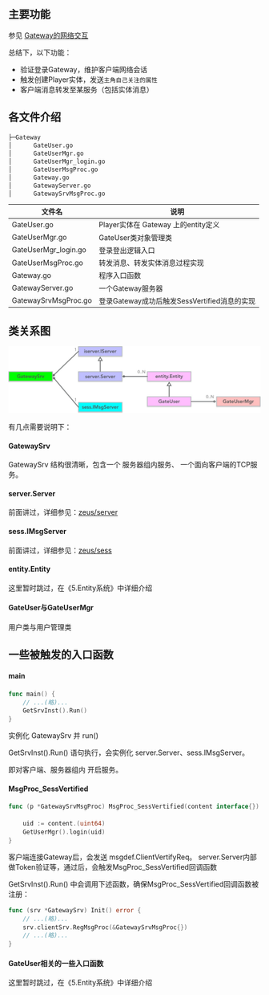 ## 主要功能

参见 [Gateway的网络交互](3.Gateway的网络交互.md)

总结下，以下功能：

  - 验证登录Gateway，维护客户端网络会话
  - 触发创建Player实体，发送`主角自己关注的属性`
  - 客户端消息转发至某服务（包括实体消息）


## 各文件介绍

```tree
├─Gateway
│      GateUser.go
│      GateUserMgr.go
│      GateUserMgr_login.go
│      GateUserMsgProc.go
│      Gateway.go
│      GatewayServer.go
│      GatewaySrvMsgProc.go
```

文件名                | 说明
---------------------|-----------------------------
GateUser.go          | Player实体在 Gateway 上的entity定义
GateUserMgr.go       | GateUser类对象管理类
GateUserMgr_login.go | 登录登出逻辑入口
GateUserMsgProc.go   | 转发消息、转发实体消息过程实现
Gateway.go           | 程序入口函数
GatewayServer.go     | 一个Gateway服务器
GatewaySrvMsgProc.go | 登录Gateway成功后触发SessVertified消息的实现


## 类关系图

![图1](assets/g.jpg)

有几点需要说明下：

#### GatewaySrv

GatewaySrv 结构很清晰，包含一个 服务器组内服务、 一个面向客户端的TCP服务。

#### server.Server

前面讲过，详细参见：[zeus/server](4-4.Zeus网络封装层介绍之server包.md)

#### sess.IMsgServer

前面讲过，详细参见：[zeus/sess](4-3.Zeus网络封装层介绍之sess包.md)

#### entity.Entity

这里暂时跳过，在《5.Entity系统》中详细介绍

#### GateUser与GateUserMgr

用户类与用户管理类


## 一些被触发的入口函数

#### main

```go
func main() {
	// ...(略)...
	GetSrvInst().Run()
}
```

实例化 GatewaySrv 并 run()

GetSrvInst().Run() 语句执行，会实例化 server.Server、sess.IMsgServer。

即对客户端、服务器组内 开启服务。


#### MsgProc_SessVertified

```go
func (p *GatewaySrvMsgProc) MsgProc_SessVertified(content interface{}) {

	uid := content.(uint64)
	GetUserMgr().login(uid)
}
```

客户端连接Gateway后，会发送 msgdef.ClientVertifyReq。
server.Server内部做Token验证等，通过后，会触发MsgProc_SessVertified回调函数

GetSrvInst().Run() 中会调用下述函数，确保MsgProc_SessVertified回调函数被注册：
```go
func (srv *GatewaySrv) Init() error {
	// ...(略)...
	srv.clientSrv.RegMsgProc(&GatewaySrvMsgProc{})
	// ...(略)...
}
```

#### GateUser相关的一些入口函数

这里暂时跳过，在《5.Entity系统》中详细介绍
